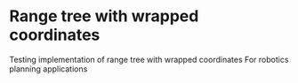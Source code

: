 # Range tree with wrapped coordinates

Testing implementation of range tree with wrapped coordinates
For robotics planning applications
